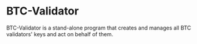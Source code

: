 # BTC-Validator

BTC-Validator is a stand-alone program that creates and manages all BTC validators' keys and act on behalf of them.
